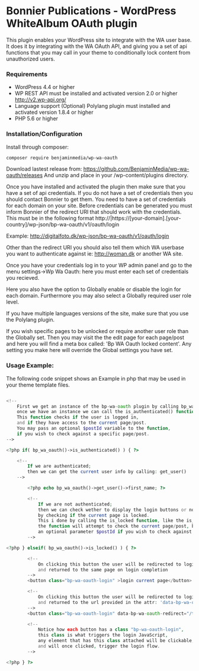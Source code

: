 # Bonnier Publications - WordPress WhiteAlbum OAuth plugin

This plugin enables your WordPress site to integrate with the WA user base.
It does it by integrating with the WA OAuth API, and giving you a set of
api functions that you may call in your theme to conditionally lock content from
unauthorized users.

### Requirements

- WordPress 4.4 or higher
- WP REST API must be installed and activated version 2.0 or higher http://v2.wp-api.org/
- Language support (Optional) Polylang plugin must installed and activated version 1.8.4 or higher
- PHP 5.6 or higher

### Installation/Configuration

Install through composer:

``` bash
composer require benjaminmedia/wp-wa-oauth
```

Download lastest release from: https://github.com/BenjaminMedia/wp-wa-oauth/releases
And unzip and place in your /wp-content/plugins directory.

Once you have installed and activated the plugin then make sure that you have a set of api credentials.
If you do not have a set of credentials then you should contact Bonnier to get them.
You need to have a set of credentials for each domain on your site.
Before credentials can be generated you must inform Bonnier of the redirect URI that should work with the credentials.
This must be in the following format http://|https://[your-domain].[your-country]/wp-json/bp-wa-oauth/v1/oauth/login

Example: http://digitalfoto.dk/wp-json/bp-wa-oauth/v1/oauth/login

Other than the redirect URI you should also tell them which WA userbase you want to
authenticate against ie: http://woman.dk or another WA site.

Once you have your credentials log in to your WP admin panel and go to the menu
settings->Wp Wa Oauth: here you must enter each set of credentials you recieved.

Here you also have the option to Globally enable or disable the login for each domain.
Furthermore you may also select a Globally required user role level.

If you have multiple languages versions of the site, make sure that you use the Polylang plugin.

If you wish specific pages to be unlocked or require another user role than the Globally set.
Then you may visit the the edit page for each page/post and here you will find a meta
box called: 'Bp WA Oauth locked content'. Any setting you make here will override
the Global settings you have set.

### Usage Example:

The following code snippet shows an Example in php that may be used in your theme template files.

``` php

<!-- 	
	First we get an instance of the bp-wa-oauth plugin by calling bp_wa_oauth(),
	once we have an instance we can call the is_authenticated() function.
	This function checks if the user is logged in,
	and if they have access to the current page/post.
	You may pass an optional $postId variable to the function,
	if you wish to check against a specific page/post.
-->

<?php if( bp_wa_oauth()->is_authenticated() ) { ?>

	<!-- 	
		If we are authenticated;
		then we can get the current user info by calling: get_user()
	-->

		<?php echo bp_wa_oauth()->get_user()->first_name; ?>

		<!-- 	
			If we are not authenticated;
			then we can check wether to display the login buttons or not,
			by checking if the current page is locked.
			This i done by calling the is_locked function, like the is_authenticated()
			the function will attempt to check the current page/post, but also accepts
			an optional parameter $postId if you wish to check against a specific page/post.
		-->

<?php } elseif( bp_wa_oauth()->is_locked() ) { ?>

		<!-- 	
			On clicking this button the user will be redirected to login screen;
			and returned to the same page on login completion
		-->
		<button class="bp-wa-oauth-login" >login current page</button>

		<!-- 	
			On clicking this button the user will be redirected to login screen;
			and returned to the url provided in the attr: 'data-bp-wa-oauth-redirect'
		-->
		<button class="bp-wa-oauth-login" data-bp-wa-oauth-redirect="/test/tasker/akvis/tag-ny-test-dk-artikel-test-om-den-kommer">login and redirect to specific url</button>

		<!-- 	
			Notice how each button has a class "bp-wa-oauth-login",
			this class is what triggers the login JavaScript,
			any element that has this class attached will be clickable;
			and will once clicked, trigger the login flow.
		-->

<?php } ?>

```
